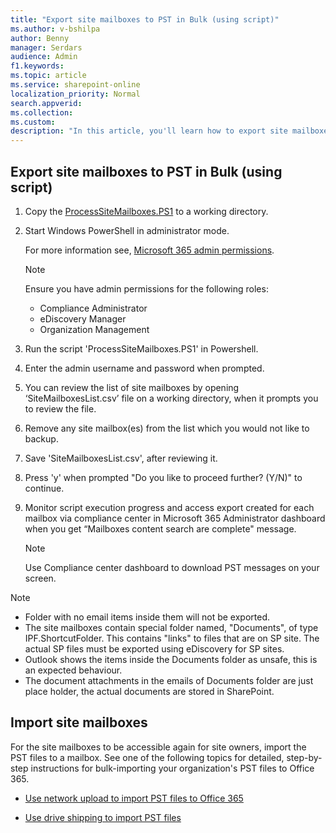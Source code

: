 ```yaml
---
title: "Export site mailboxes to PST in Bulk (using script)"
ms.author: v-bshilpa
author: Benny
manager: Serdars
audience: Admin
f1.keywords:
ms.topic: article
ms.service: sharepoint-online
localization_priority: Normal
search.appverid:
ms.collection:  
ms.custom:
description: "In this article, you'll learn how to export site mailboxes to PST in Bulk (using script)"
---
```


## Export site mailboxes to PST in Bulk (using script)

1. Copy the [ProcessSiteMailboxes.PS1](https://microsoft-my.sharepoint-df.com/personal/vijagan_microsoft_com/_layouts/15/onedrive.aspx?id=%2Fpersonal%2Fvijagan%5Fmicrosoft%5Fcom%2FDocuments%2FProcessSiteMailboxes%2Eps1%2Etxt&parent=%2Fpersonal%2Fvijagan%5Fmicrosoft%5Fcom%2FDocuments&originalPath=aHR0cHM6Ly9taWNyb3NvZnQtbXkuc2hhcmVwb2ludC1kZi5jb20vOnQ6L3AvdmlqYWdhbi9FZEctUUhjcjJERkJtRGJ4Ni0zMTY3Y0JXWm9IRkdlbHJja3RrVUNZTTJNSjBBP3J0aW1lPVRZOUdCejlXMkVn) to a working directory.

2. Start Windows PowerShell in administrator mode.

   For more information see, [Microsoft 365 admin permissions](https://docs.microsoft.com/en-us/microsoft-365/admin/add-users/assign-admin-roles?view=o365-worldwide).
   
   >[!NOTE]
   > Ensure you have admin permissions for the following roles:
   > -	Compliance Administrator
   > -	eDiscovery Manager
   > - Organization Management

3. Run the script 'ProcessSiteMailboxes.PS1' in Powershell.

4. Enter the admin username and password when prompted.

5. You can review the list of site mailboxes by opening ‘SiteMailboxesList.csv’ file on a working directory, when it prompts you to review the file.

6. Remove any site mailbox(es) from the list which you would not like to backup.

7. Save 'SiteMailboxesList.csv', after reviewing it.

8. Press 'y' when prompted "Do you like to proceed further? (Y/N)" to continue.

9. Monitor script execution progress and access export created for each mailbox via compliance center in Microsoft 365 Administrator dashboard when you get “Mailboxes content      search are complete" message.

   >[!NOTE]
   > Use Compliance center dashboard to download PST messages on your screen.

 >[!NOTE]
  > - Folder with no email items inside them will not be exported.
  > - The site mailboxes contain special folder named, "Documents", of type IPF.ShortcutFolder. This contains "links" to files that are on SP site. The actual SP files must be       exported using eDiscovery for SP sites.
  > - Outlook shows the items inside the Documents folder as unsafe, this is an expected behaviour.
  > - The document attachments in the emails of Documents folder are just place holder, the actual documents are stored in SharePoint.

## Import site mailboxes

For the site mailboxes to be accessible again for site owners, import the PST files to a mailbox. See one of the following topics for detailed, step-by-step instructions for bulk-importing your organization's PST files to Office 365.

- [Use network upload to import PST files to Office 365](https://docs.microsoft.com/en-us/microsoft-365/compliance/use-network-upload-to-import-pst-files?view=o365-worldwide)

- [Use drive shipping to import PST files](https://docs.microsoft.com/en-us/microsoft-365/compliance/use-drive-shipping-to-import-pst-files-to-office-365?view=o365-worldwide)








